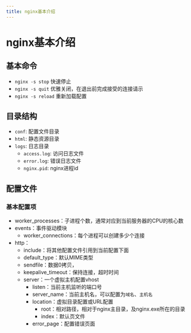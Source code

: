 ```yaml
---
title: nginx基本介绍
---
```


# nginx基本介绍

## 基本命令
- `nginx -s stop` 快速停止
- `nginx -s quit` 优雅关闭，在退出前完成接受的连接请示
- `nginx -s reload` 重新加载配置

## 目录结构
- `conf`: 配置文件目录
- `html`: 静态资源目录
- `logs`: 日志目录
    - `access.log`: 访问日志文件
    - `error.log`: 错误日志文件
    - `nginx.pid`: nginx进程id


## 配置文件

### 基本配置项
- worker_processes：子进程个数，通常对应到当前服务器的CPU的核心数
- events：事件驱动模块
    - worker_connections：每个进程可以创建多少个连接
- http：
    - include：将其他配置文件引用到当前配置下面
    - default_type：默认MIME类型
    - sendfile：数据0拷贝，
    - keepalive_timeout：保持连接，超时时间
    - server：一个虚拟主机配置vhost
        - listen：当前主机监听的端口号
        - server_name：当前主机名，可以配置为`域名`、`主机名`
        - location：虚拟目录配置或URL配置
            - root：相对路径，相对于nginx主目录，及nginx.exe所在的目录
            - index：默认页文件
        - error_page：配置错误页面

